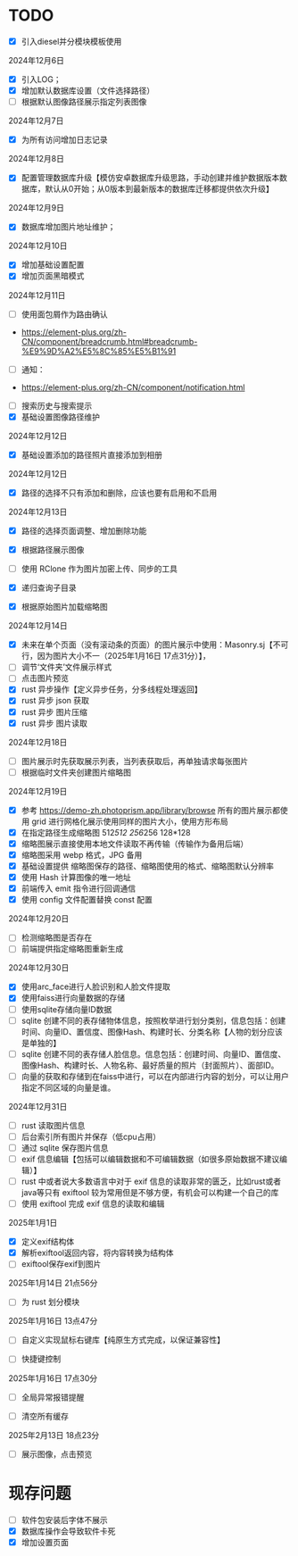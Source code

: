 # TODO

- [x] 引入diesel并分模块模板使用

2024年12月6日

- [x] 引入LOG；
- [x] 增加默认数据库设置（文件选择路径）
- [ ] 根据默认图像路径展示指定列表图像

2024年12月7日

- [x] 为所有访问增加日志记录

2024年12月8日
- [x] 配置管理数据库升级【模仿安卓数据库升级思路，手动创建并维护数据版本数据库，默认从0开始；从0版本到最新版本的数据库迁移都提供依次升级】

2024年12月9日
- [x] 数据库增加图片地址维护；

2024年12月10日
- [x] 增加基础设置配置
- [x] 增加页面黑暗模式

2024年12月11日
- [ ] 使用面包屑作为路由确认
- https://element-plus.org/zh-CN/component/breadcrumb.html#breadcrumb-%E9%9D%A2%E5%8C%85%E5%B1%91
- [ ] 通知：
- https://element-plus.org/zh-CN/component/notification.html

- [ ] 搜索历史与搜索提示
- [x] 基础设置图像路径维护

2024年12月12日
- [x] 基础设置添加的路径照片直接添加到相册

2024年12月12日
- [x] 路径的选择不只有添加和删除，应该也要有启用和不启用

2024年12月13日
- [x] 路径的选择页面调整、增加删除功能
- [x] 根据路径展示图像
- [ ] 使用 RClone 作为图片加密上传、同步的工具
- [x] 递归查询子目录
- [x] 根据原始图片加载缩略图


2024年12月14日
- [x] 未来在单个页面（没有滚动条的页面）的图片展示中使用：Masonry.sj【不可行，因为图片大小不一（2025年1月16日 17点31分）】，
- [ ] 调节‘文件夹’文件展示样式
- [ ] 点击图片预览
- [x] rust 异步操作【定义异步任务，分多线程处理返回】
- [x] rust 异步 json 获取
- [x] rust 异步 图片压缩
- [x] rust 异步 图片读取

2024年12月18日
- [ ] 图片展示时先获取展示列表，当列表获取后，再单独请求每张图片
- [ ] 根据临时文件夹创建图片缩略图

2024年12月19日
- [x] 参考 https://demo-zh.photoprism.app/library/browse 所有的图片展示都使用 grid 进行网格化展示使用同样的图片大小，使用方形布局
- [x] 在指定路径生成缩略图 512*512 256*256 128*128
- [x] 缩略图展示直接使用本地文件读取不再传输（传输作为备用后端）
- [x] 缩略图采用 webp 格式，JPG 备用
- [x] 基础设置提供 缩略图保存的路径、缩略图使用的格式、缩略图默认分辨率
- [x] 使用 Hash 计算图像的唯一地址
- [x] 前端传入 emit 指令进行回调通信
- [x] 使用 config 文件配置替换 const 配置

2024年12月20日
- [ ] 检测缩略图是否存在
- [ ] 前端提供指定缩略图重新生成

2024年12月30日
- [x] 使用arc_face进行人脸识别和人脸文件提取
- [x] 使用faiss进行向量数据的存储
- [ ] 使用sqlite存储向量ID数据
- [ ] sqlite 创建不同的表存储物体信息，按照枚举进行划分类别，信息包括：创建时间、向量ID、置信度、图像Hash、构建时长、分类名称【人物的划分应该是单独的】
- [ ] sqlite 创建不同的表存储人脸信息。信息包括：创建时间、向量ID、置信度、图像Hash、构建时长、人物名称、最好质量的照片（封面照片）、面部ID。
- [ ] 向量的获取和存储到在faiss中进行，可以在内部进行内容的划分，可以让用户指定不同区域的向量是谁。

2024年12月31日
- [ ] rust 读取图片信息
- [ ] 后台索引所有图片并保存（低cpu占用）
- [ ] 通过 sqlite 保存图片信息
- [ ] exif 信息编辑【包括可以编辑数据和不可编辑数据（如很多原始数据不建议编辑）】
- [ ] rust 中或者说大多数语言中对于 exif 信息的读取非常的匮乏，比如rust或者java等只有 exiftool 较为常用但是不够方便，有机会可以构建一个自己的库
- [ ] 使用 exiftool 完成 exif 信息的读取和编辑

2025年1月1日
- [x] 定义exif结构体
- [x] 解析exiftool返回内容，将内容转换为结构体
- [ ] exiftool保存exif到图片

2025年1月14日 21点56分
- [ ] 为 rust 划分模块

2025年1月16日 13点47分
- [ ] 自定义实现鼠标右键库【纯原生方式完成，以保证兼容性】
- [ ] 快捷键控制


2025年1月16日 17点30分
- [ ] 全局异常报错提醒
- [ ] 清空所有缓存


2025年2月13日 18点23分
- [ ] 展示图像，点击预览


# 现存问题

- [ ] 软件包安装后字体不展示
- [x] 数据库操作会导致软件卡死
- [x] 增加设置页面
